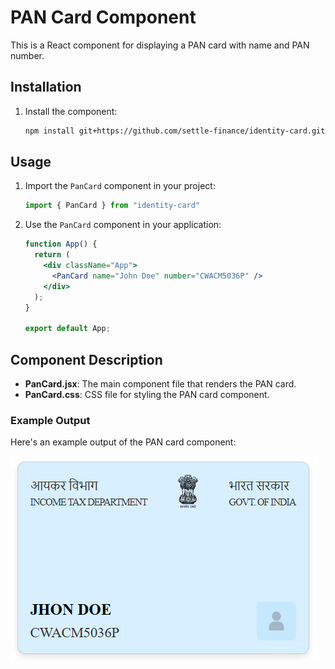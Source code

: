 # PAN Card Component

This is a React component for displaying a PAN card with name and PAN number.

## Installation

1. Install the component:

    ```bash
    npm install git+https://github.com/settle-finance/identity-card.git
    ```

## Usage

1. Import the `PanCard` component in your project:
    ```jsx
    import { PanCard } from "identity-card"
    ```

2. Use the `PanCard` component in your application:
    ```jsx
    function App() {
      return (
        <div className="App">
          <PanCard name="John Doe" number="CWACM5036P" />
        </div>
      );
    }

    export default App;
    ```

## Component Description

- **PanCard.jsx**: The main component file that renders the PAN card.
- **PanCard.css**: CSS file for styling the PAN card component.

### Example Output

Here's an example output of the PAN card component:

![PAN Card Example](./src/assets/pan-card-output.png)
